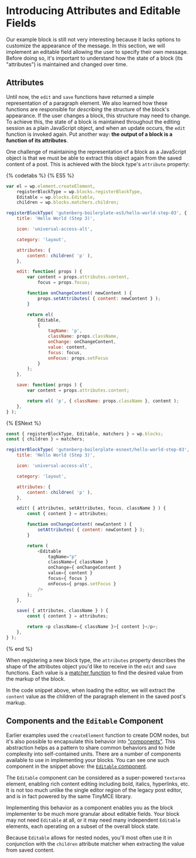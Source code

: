 # Introducing Attributes and Editable Fields

Our example block is still not very interesting because it lacks options to customize the appearance of the message. In this section, we will implement an editable field allowing the user to specify their own message. Before doing so, it's important to understand how the state of a block (its "attributes") is maintained and changed over time.

## Attributes

Until now, the `edit` and `save` functions have returned a simple representation of a paragraph element. We also learned how these functions are responsible for _describing_ the structure of the block's appearance. If the user changes a block, this structure may need to change. To achieve this, the state of a block is maintained throughout the editing session as a plain JavaScript object, and when an update occurs, the `edit` function is invoked again. Put another way: __the output of a block is a function of its attributes__.

One challenge of maintaining the representation of a block as a JavaScript object is that we must be able to extract this object again from the saved content of a post. This is achieved with the block type's `attribute` property:

{% codetabs %}
{% ES5 %}
```js
var el = wp.element.createElement,
	registerBlockType = wp.blocks.registerBlockType,
	Editable = wp.blocks.Editable,
	children = wp.blocks.matchers.children;

registerBlockType( 'gutenberg-boilerplate-es5/hello-world-step-03', {
	title: 'Hello World (Step 3)',

	icon: 'universal-access-alt',

	category: 'layout',

	attributes: {
		content: children( 'p' ),
	},

	edit: function( props ) {
		var content = props.attributes.content,
			focus = props.focus;

		function onChangeContent( newContent ) {
			props.setAttributes( { content: newContent } );
		}

		return el(
			Editable,
			{
				tagName: 'p',
				className: props.className,
				onChange: onChangeContent,
				value: content,
				focus: focus,
				onFocus: props.setFocus
			}
		);
	},

	save: function( props ) {
		var content = props.attributes.content;

		return el( 'p', { className: props.className }, content );
	},
} );
```
{% ESNext %}
```js
const { registerBlockType, Editable, matchers } = wp.blocks;
const { children } = matchers;

registerBlockType( 'gutenberg-boilerplate-esnext/hello-world-step-03', {
	title: 'Hello World (Step 3)',

	icon: 'universal-access-alt',

	category: 'layout',

	attributes: {
		content: children( 'p' ),
	},

	edit( { attributes, setAttributes, focus, className } ) {
		const { content } = attributes;

		function onChangeContent( newContent ) {
			setAttributes( { content: newContent } );
		}

		return (
			<Editable
				tagName="p"
				className={ className }
				onChange={ onChangeContent }
				value={ content }
				focus={ focus }
				onFocus={ props.setFocus }
			/>
		);
	},

	save( { attributes, className } ) {
		const { content } = attributes;

		return <p className={ className }>{ content }</p>;
	},
} );
```
{% end %}

When registering a new block type, the `attributes` property describes the shape of the attributes object you'd like to receive in the `edit` and `save` functions. Each value is a [matcher function](attribute-matchers.md) to find the desired value from the markup of the block.

In the code snippet above, when loading the editor, we will extract the `content` value as the children of the paragraph element in the saved post's markup.

## Components and the `Editable` Component

Earlier examples used the `createElement` function to create DOM nodes, but it's also possible to encapsulate this behavior into ["components"](). This abstraction helps as a pattern to share common behaviors and to hide complexity into self-contained units. There are a number of components available to use in implementing your blocks. You can see one such component in the snippet above: the [`Editable` component]().

The `Editable` component can be considered as a super-powered `textarea` element, enabling rich content editing including bold, italics, hyperlinks, etc. It is not too much unlike the single editor region of the legacy post editor, and is in fact powered by the same TinyMCE library.

Implementing this behavior as a component enables you as the block implementer to be much more granular about editable fields. Your block may not need `Editable` at all, or it may need many independent `Editable` elements, each operating on a subset of the overall block state.

Because `Editable` allows for nested nodes, you'll most often use it in conjunction with the `children` attribute matcher when extracting the value from saved content.
